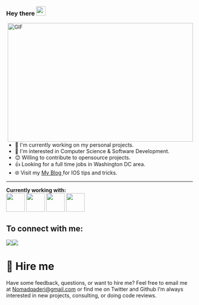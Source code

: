 ### Hey there <img src="https://media.giphy.com/media/hvRJCLFzcasrR4ia7z/giphy.gif" width="25px"> 

<img align="right" alt="GIF" src="https://user-images.githubusercontent.com/43586847/101272471-7ab1f780-375a-11eb-844e-a7c5cfb10dba.gif?raw=true" width="500" height="320" />

- 🔭 I'm currently working on my personal projects.
- 🌱 I'm interested in Computer Science & Software Development.
- 😊 Willing to contribute to opensource projects.
- 👍 Looking for a full time jobs in Washington DC area.
- 🌐 Visit my [My Blog ](https://www.xcoders.io) for IOS tips and tricks.

---

**Currently working with:**<br>
<img width="50" src="https://user-images.githubusercontent.com/43586847/166171979-66507343-c827-4650-8b0a-333a44354b87.png" />
<img width="50" src="https://user-images.githubusercontent.com/43586847/166172104-b35e7c8d-ff8f-4b6f-91c7-69667ba5bee9.png" />
<img width="50" src="https://user-images.githubusercontent.com/43586847/166172126-5541d715-2845-4932-9add-6b9e9c3bc236.png" />
<img width="50" src="https://user-images.githubusercontent.com/43586847/166172147-eb1e2bd9-84ab-4fba-a67e-0b67d1841cb5.png" />


## To connect with me:

[<img src="https://img.shields.io/badge/twitter-%231DA1F2.svg?&style=for-the-badge&logo=twitter&logoColor=white" />](https://twitter.com)[<img src="https://img.shields.io/badge/linkedin-%230077B5.svg?&style=for-the-badge&logo=linkedin&logoColor=white" />](https://www.linkedin.com) 

# 🤝 Hire me
Have some feedback, questions, or want to hire me? Feel free to email me at Nomadqaderi@gmail.com or find me on Twitter and Github I’m always interested in new projects, consulting, or doing code reviews.
